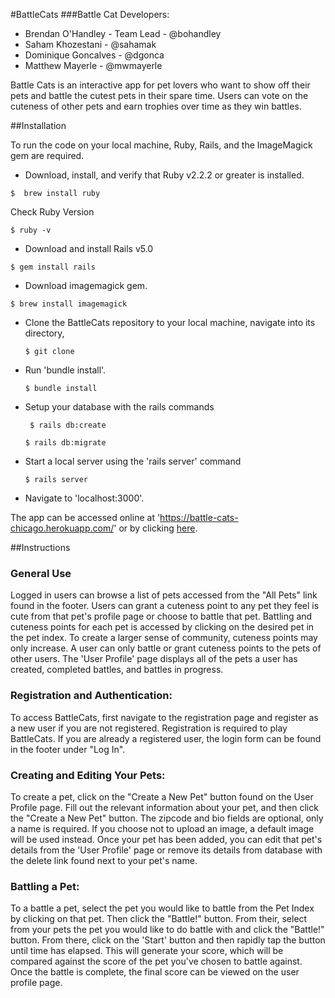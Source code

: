 #BattleCats
###Battle Cat Developers:
* Brendan O'Handley - Team Lead - @bohandley 
* Saham Khozestani - @sahamak
* Dominique Goncalves - @dgonca
* Matthew Mayerle - @mwmayerle
 
Battle Cats is an interactive app for pet lovers who want to show off their pets and battle the cutest pets in their spare time. Users can vote on the cuteness of other pets and earn trophies over time as they win battles.
 
##Installation

To run the code on your local machine, Ruby, Rails, and the ImageMagick gem are required. 

* Download, install, and verify that Ruby v2.2.2 or greater is installed. 
 

 `$  brew install ruby`

 Check Ruby Version

 `$ ruby -v`
 
 

* Download and install Rails v5.0 

 `$ gem install rails`
 
* Download imagemagick gem. 
 
 ` $ brew install imagemagick `
  
* Clone the BattleCats repository to your local machine, navigate into its directory, 
 
  ` $ git clone ` 
 
* Run 'bundle install'. 
 
  ` $ bundle install `
  
* Setup your database with the rails commands
  
  ` $ rails db:create`

   `$ rails db:migrate `
  
* Start a local server using the 'rails server' command
 
  ` $ rails server `
   
* Navigate to 'localhost:3000'.
 
 The app can be accessed online at 'https://battle-cats-chicago.herokuapp.com/' or by clicking [here](https://battle-cats-chicago.herokuapp.com/).
 
##Instructions

### General Use

 Logged in users can browse a list of pets accessed from the "All Pets" link found in the footer. Users can grant a cuteness point to any pet they feel is cute from that pet's profile page or choose to battle that pet. Battling and cuteness points for each pet is accessed by clicking on the desired pet in the pet index. To create a larger sense of community, cuteness points may only increase. A user can only battle or grant cuteness points to the pets of other users. The 'User Profile' page displays all of the pets a user has created, completed battles, and battles in progress.
 
 
### Registration and Authentication:

 To access BattleCats, first navigate to the registration page and register as a new user if you are not registered. Registration is required to play BattleCats. If you are already a registered user, the login form can be found in the footer under "Log In".
 
 
### Creating and Editing Your Pets:

 To create a pet, click on the "Create a New Pet" button found on the User Profile page. Fill out the relevant information about your pet, and then click the "Create a New Pet" button. The zipcode and bio fields are optional, only a name is required. If you choose not to upload an image, a default image will be used instead. Once your pet has been added, you can edit that pet's details from the 'User Profile' page or remove its details from database with the delete link found next to your pet's name.
 
 
### Battling a Pet:

 To a battle a pet, select the pet you would like to battle from the Pet Index by clicking on that pet. Then click the "Battle!" button. From their, select from your pets the pet you would like to do battle with and click the "Battle!" button. From there, click on the 'Start' button and then rapidly tap the button until time has elapsed. This will generate your score, which will be compared against the score of the pet you've chosen to battle against. Once the battle is complete, the final score can be viewed on the user profile page.
